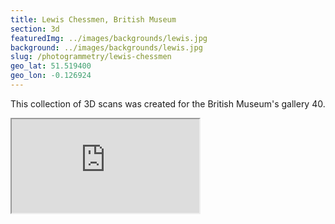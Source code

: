 ```yaml
---
title: Lewis Chessmen, British Museum
section: 3d
featuredImg: ../images/backgrounds/lewis.jpg
background: ../images/backgrounds/lewis.jpg
slug: /photogrammetry/lewis-chessmen
geo_lat: 51.519400
geo_lon: -0.126924
---
```


This collection of 3D scans was created for the British Museum's gallery 40.

<div class="ratio ratio-16x9 mb-3">
  <iframe title="A 3D model"  src="https://sketchfab.com/playlists/embed?collection=9bf3b5cabc8d4ddb9a0d51fce0a4d433"  allow="autoplay; fullscreen; vr" mozallowfullscreen="true" webkitallowfullscreen="true"></iframe>
</div>
